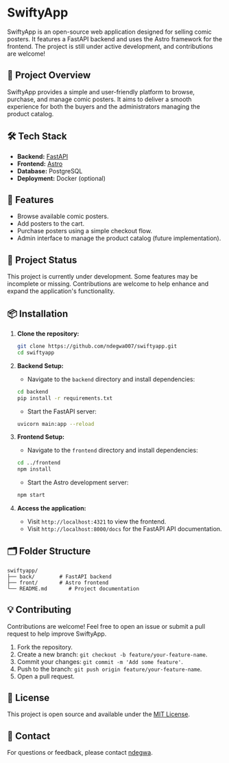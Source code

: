 
# SwiftyApp

SwiftyApp is an open-source web application designed for selling comic posters. It features a FastAPI backend and uses the Astro framework for the frontend. The project is still under active development, and contributions are welcome!

## 🚀 Project Overview

SwiftyApp provides a simple and user-friendly platform to browse, purchase, and manage comic posters. It aims to deliver a smooth experience for both the buyers and the administrators managing the product catalog.

## 🛠️ Tech Stack

- **Backend:** [FastAPI](https://fastapi.tiangolo.com/)
- **Frontend:** [Astro](https://astro.build/)
- **Database:** PostgreSQL
- **Deployment:** Docker (optional)

## 🔨 Features

- Browse available comic posters.
- Add posters to the cart.
- Purchase posters using a simple checkout flow.
- Admin interface to manage the product catalog (future implementation).

## 🚧 Project Status

This project is currently under development. Some features may be incomplete or missing. Contributions are welcome to help enhance and expand the application's functionality.

## 📦 Installation

1. **Clone the repository:**
    ```bash
    git clone https://github.com/ndegwa007/swiftyapp.git
    cd swiftyapp
    ```

2. **Backend Setup:**
    - Navigate to the `backend` directory and install dependencies:
    ```bash
    cd backend
    pip install -r requirements.txt
    ```

    - Start the FastAPI server:
    ```bash
    uvicorn main:app --reload
    ```

3. **Frontend Setup:**
    - Navigate to the `frontend` directory and install dependencies:
    ```bash
    cd ../frontend
    npm install
    ```

    - Start the Astro development server:
    ```bash
    npm start
    ```

4. **Access the application:**
    - Visit `http://localhost:4321` to view the frontend.
    - Visit `http://localhost:8000/docs` for the FastAPI API documentation.

## 🗂️ Folder Structure

```
swiftyapp/
├── back/        # FastAPI backend
├── front/       # Astro frontend
└── README.md       # Project documentation
```

## 💡 Contributing

Contributions are welcome! Feel free to open an issue or submit a pull request to help improve SwiftyApp.

1. Fork the repository.
2. Create a new branch: `git checkout -b feature/your-feature-name`.
3. Commit your changes: `git commit -m 'Add some feature'`.
4. Push to the branch: `git push origin feature/your-feature-name`.
5. Open a pull request.

## 📜 License

This project is open source and available under the [MIT License](LICENSE).

## 📧 Contact

For questions or feedback, please contact [ndegwa](mailto:ndegwa8781@gmail.com).
